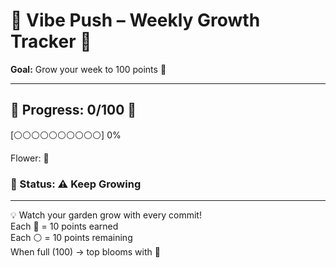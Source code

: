 # 🌟 Vibe Push – Weekly Growth Tracker 🌸

<p align="center">
  
**Goal:** Grow your week to 100 points 🌱

</p>

---

<p align="center">
  
## 🌱 Progress: **0/100** 🌱

</p>

<p align="center">
  
[⚪⚪⚪⚪⚪⚪⚪⚪⚪⚪] 0%

</p>

<p align="center">
  
Flower: 🌱

</p>

<p align="center">
  
### 🌼 Status: ⚠️ Keep Growing

</p>

---

<p align="center">
  
💡 Watch your garden grow with every commit!<br>
Each 🌱 = 10 points earned<br>
Each ⚪ = 10 points remaining<br>
When full (100) → top blooms with 🌸

</p>

<!-- test push -->
